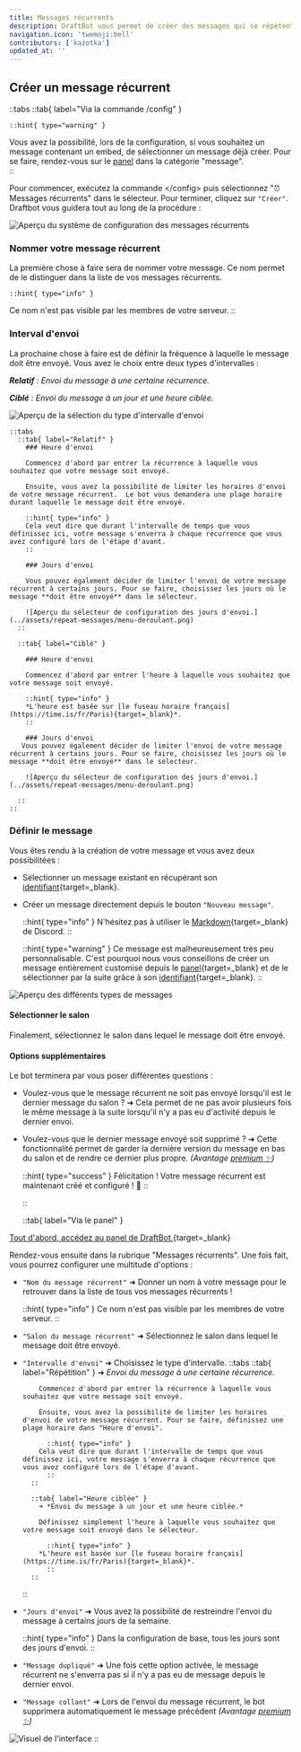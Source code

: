 ```yaml
---
title: Messages récurrents
description: DraftBot vous permet de créer des messages qui se répètent de manière récurrente, avec quelques fonctionnalités supplémentaires.
navigation.icon: 'twemoji:bell'
contributors: ['kazotka']
updated_at: ''
---
```


## Créer un message récurrent

::tabs
  ::tab{ label="Via la commande /config" }

    ::hint{ type="warning" }
Vous avez la possibilité, lors de la configuration, si vous souhaitez un message contenant un embed, de sélectionner un message déjà créer. Pour se faire, rendez-vous sur le [panel](/dashboard/first/messages) dans la catégorie "message".  
    ::

Pour commencer, exécutez la commande \</config> puis sélectionnez ":alarm_clock: Messages récurrents" dans le sélecteur. Pour terminer, cliquez sur `"Créer"`. Draftbot vous guidera tout au long de la procédure :

![Aperçu du système de configuration des messages récurrents](../assets/repeat-messages/repeat-message-view.png)

### Nommer votre message récurrent

La première chose à faire sera de nommer votre message. Ce nom permet de le distinguer dans la liste de vos messages récurrents.

    ::hint{ type="info" }
Ce nom n'est pas visible par les membres de votre serveur.
    ::


### Interval d'envoi

La prochaine chose à faire est de définir la fréquence à laquelle le message doit être envoyé. Vous avez le choix entre deux types d'intervalles :

***Relatif** : Envoi du message à une certaine récurrence.*

***Ciblé** : Envoi du message à un jour et une heure ciblée.*

![Aperçu de la sélection du type d'intervalle d'envoi](../assets/repeat-messages/repeat-type.png)

    ::tabs
      ::tab{ label="Relatif" }
        ### Heure d'envoi
      
        Commencez d'abord par entrer la récurrence à laquelle vous souhaitez que votre message soit envoyé. 
        
        Ensuite, vous avez la possibilité de limiter les horaires d'envoi de votre message récurrent.  Le bot vous demandera une plage horaire durant laquelle le message doit être envoyé.
        
        ::hint{ type="info" }
        Cela veut dire que durant l'intervalle de temps que vous définissez ici, votre message s'enverra à chaque récurrence que vous avez configuré lors de l'étape d'avant.
        ::
        
        ### Jours d'envoi
        
        Vous pouvez également décider de limiter l'envoi de votre message récurrent à certains jours. Pour se faire, choisissez les jours où le message **doit être envoyé** dans le sélecteur.

        ![Aperçu du sélecteur de configuration des jours d'envoi.](../assets/repeat-messages/menu-deroulant.png)
      ::

      ::tab{ label="Ciblé" }
      
        ### Heure d'envoi
      
        Commencez d'abord par entrer l'heure à laquelle vous souhaitez que votre message soit envoyé.

        ::hint{ type="info" }
        *L'heure est basée sur [le fuseau horaire français](https://time.is/fr/Paris){target=_blank}*.
        ::
      
        ### Jours d'envoi
       Vous pouvez également décider de limiter l'envoi de votre message récurrent à certains jours. Pour se faire, choisissez les jours où le message **doit être envoyé** dans le sélecteur.

        ![Aperçu du sélecteur de configuration des jours d'envoi.](../assets/repeat-messages/menu-deroulant.png)

      ::
    ::  

### Définir le message

Vous êtes rendu à la création de votre message et vous avez deux possibilitées :

- Sélectionner un message existant en récupérant son [identifiant](https://www.draftbot.fr/docs/autres/recuperer-un-identifiant#identifiant-dun-message){target=_blank}.
- Créer un message directement depuis le bouton `"Nouveau message"`.

    ::hint{ type="info" }
N'hésitez pas à utiliser le [Markdown](https://support.discord.com/hc/en-us/articles/210298617-Markdown-Text-101-Chat-Formatting-Bold-Italic-Underline){target=_blank} de Discord.
    ::

    ::hint{ type="warning" }
Ce message est malheureusement très peu personnalisable. C'est pourquoi nous vous conseillons de créer un message entièrement customisé depuis le [panel](/dashboard/first/messages){target=_blank} et de le sélectionner par la suite grâce à son [identifiant](https://www.draftbot.fr/docs/autres/recuperer-un-identifiant#identifiant-dun-message){target=_blank}.
    ::

![Aperçu des différents types de messages](../assets/repeat-messages/message-type.png)

#### Sélectionner le salon

Finalement, sélectionnez le salon dans lequel le message doit être envoyé.


#### Options supplémentaires

Le bot terminera par vous poser différentes questions :

- Voulez-vous que le message récurrent ne soit pas envoyé lorsqu'il est le dernier message du salon ? ➜ Cela permet de ne pas avoir plusieurs fois le même message à la suite lorsqu'il n'y a pas eu d'activité depuis le dernier envoi.
 
- Voulez-vous que le dernier message envoyé soit supprimé ? ➜ Cette fonctionnalité permet de garder la dernière version du message en bas du salon et de rendre ce dernier plus propre. *(Avantage [premium ✨](https://www.draftbot.fr/premium/))*

  ::hint{ type="success" }
Félicitation ! Votre message récurrent est maintenant créé et configuré ! :tada:
  ::
  

  ::
  
  ::tab{ label="Via le panel" }

[Tout d'abord, accédez au panel de DraftBot.](https://www.draftbot.fr/dashboard/user){target=_blank}

Rendez-vous ensuite dans la rubrique "Messages récurrents". Une fois fait, vous pourrez configurer une multitude d'options :

- `"Nom du message récurrent"` ➜ Donner un nom à votre message pour le retrouver dans la liste de tous vos messages récurrents !
    
    ::hint{ type="info" }
Ce nom n'est pas visible par les membres de votre serveur.
    ::

- `"Salon du message récurrent"` ➜ Sélectionnez le salon dans lequel le message doit être envoyé.
- `"Intervalle d'envoi"` ➜ Choisissez le type d'intervalle. 
    ::tabs
        ::tab{ label="Répétition" }
          ➜ *Envoi du message à une certaine récurrence.*
          
          Commencez d'abord par entrer la récurrence à laquelle vous souhaitez que votre message soit envoyé. 
        
          Ensuite, vous avez la possibilité de limiter les horaires d'envoi de votre message récurrent. Pour se faire, définissez une plage horaire dans "Heure d'envoi".
        
            ::hint{ type="info" }
          Cela veut dire que durant l'intervalle de temps que vous définissez ici, votre message s'enverra à chaque récurrence que vous avez configuré lors de l'étape d'avant.
            ::
        ::

        ::tab{ label="Heure ciblée" }
          ➜ *Envoi du message à un jour et une heure ciblée.*
          
          Définissez simplement l'heure à laquelle vous souhaitez que votre message soit envoyé dans le sélecteur.

            ::hint{ type="info" }
          *L'heure est basée sur [le fuseau horaire français](https://time.is/fr/Paris){target=_blank}*.
            ::
        ::
    ::

- `"Jours d'envoi"` ➜ Vous avez la possibilité de restreindre l'envoi du message à certains jours de la semaine.
  
    ::hint{ type="info" }
Dans la configuration de base, tous les jours sont des jours d'envoi.
    ::

- `"Message dupliqué"` ➜ Une fois cette option activée, le message récurrent ne s'enverra pas si il n'y a pas eu de message depuis le dernier envoi.
- `"Message collant"` ➜ Lors de l'envoi du message récurrent, le bot supprimera automatiquement le message précédent *(Avantage [premium ✨](https://www.draftbot.fr/premium/))*

![Visuel de l'interface](../assets/repeat-messages/dashboard/dashboard-repeat-message.png)
::